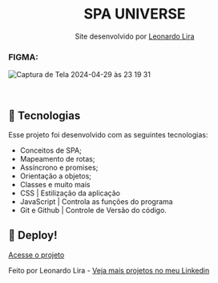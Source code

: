 <h1 align="center"> SPA UNIVERSE </h1>

<p align="center">
Site desenvolvido por <a href="https://www.linkedin.com/in/leonardoliradev/">Leonardo Lira</a><br/>

</p>

### FIGMA:
![Captura de Tela 2024-04-29 às 23 19 31](https://github.com/Leonardolira01/SPA_Universe/assets/67601166/29eaf196-5a49-49e1-85b0-410434da3e7b)


<br>

## 🚀 Tecnologias

Esse projeto foi desenvolvido com as seguintes tecnologias:

- Conceitos de SPA;
- Mapeamento de rotas;
- Assíncrono e promises;
- Orientação a objetos;
- Classes e muito mais
- CSS | Estilização da aplicação
- JavaScript | Controla as funções do programa
- Git e Github | Controle de Versão do código.

## 🔖 Deploy!
[Acesse o projeto](https://leonardolira01.github.io/SPA_Universe/)

Feito por Leonardo Lira  - [Veja mais projetos no meu Linkedin](https://www.linkedin.com/in/leonardoliradev/)
